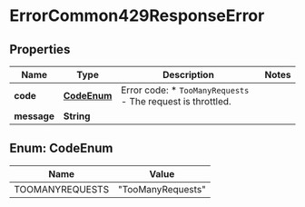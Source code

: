 

# ErrorCommon429ResponseError


## Properties

| Name | Type | Description | Notes |
|------------ | ------------- | ------------- | -------------|
|**code** | [**CodeEnum**](#CodeEnum) | Error code: * `TooManyRequests` - The request is throttled.  |  |
|**message** | **String** |  |  |


## Enum: CodeEnum

| Name | Value |
|---- | ----- |
| TOOMANYREQUESTS | &quot;TooManyRequests&quot; |



